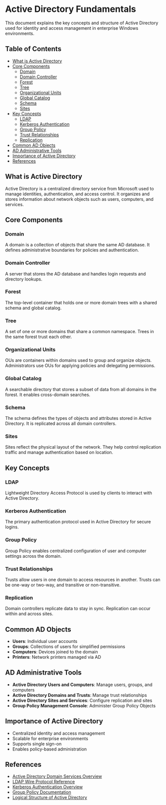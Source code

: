# Active Directory Fundamentals

This document explains the key concepts and structure of Active Directory used for identity and access management in enterprise Windows environments.

## Table of Contents

- [What is Active Directory](#what-is-active-directory)
- [Core Components](#core-components)
  - [Domain](#domain)
  - [Domain Controller](#domain-controller)
  - [Forest](#forest)
  - [Tree](#tree)
  - [Organizational Units](#organizational-units)
  - [Global Catalog](#global-catalog)
  - [Schema](#schema)
  - [Sites](#sites)
- [Key Concepts](#key-concepts)
  - [LDAP](#ldap)
  - [Kerberos Authentication](#kerberos-authentication)
  - [Group Policy](#group-policy)
  - [Trust Relationships](#trust-relationships)
  - [Replication](#replication)
- [Common AD Objects](#common-ad-objects)
- [AD Administrative Tools](#ad-administrative-tools)
- [Importance of Active Directory](#importance-of-active-directory)
- [References](#references)

## What is Active Directory

Active Directory is a centralized directory service from Microsoft used to manage identities, authentication, and access control. It organizes and stores information about network objects such as users, computers, and services.

## Core Components

### Domain

A domain is a collection of objects that share the same AD database. It defines administrative boundaries for policies and authentication.

### Domain Controller

A server that stores the AD database and handles login requests and directory lookups.

### Forest

The top-level container that holds one or more domain trees with a shared schema and global catalog.

### Tree

A set of one or more domains that share a common namespace. Trees in the same forest trust each other.

### Organizational Units

OUs are containers within domains used to group and organize objects. Administrators use OUs for applying policies and delegating permissions.

### Global Catalog

A searchable directory that stores a subset of data from all domains in the forest. It enables cross-domain searches.

### Schema

The schema defines the types of objects and attributes stored in Active Directory. It is replicated across all domain controllers.

### Sites

Sites reflect the physical layout of the network. They help control replication traffic and manage authentication based on location.

## Key Concepts

### LDAP

Lightweight Directory Access Protocol is used by clients to interact with Active Directory.

### Kerberos Authentication

The primary authentication protocol used in Active Directory for secure logins.

### Group Policy

Group Policy enables centralized configuration of user and computer settings across the domain.

### Trust Relationships

Trusts allow users in one domain to access resources in another. Trusts can be one-way or two-way, and transitive or non-transitive.

### Replication

Domain controllers replicate data to stay in sync. Replication can occur within and across sites.

## Common AD Objects

- **Users**: Individual user accounts
- **Groups**: Collections of users for simplified permissions
- **Computers**: Devices joined to the domain
- **Printers**: Network printers managed via AD

## AD Administrative Tools

- **Active Directory Users and Computers**: Manage users, groups, and computers
- **Active Directory Domains and Trusts**: Manage trust relationships
- **Active Directory Sites and Services**: Configure replication and sites
- **Group Policy Management Console**: Administer Group Policy Objects

## Importance of Active Directory

- Centralized identity and access management
- Scalable for enterprise environments
- Supports single sign-on
- Enables policy-based administration

## References

- [Active Directory Domain Services Overview](https://learn.microsoft.com/en-us/windows-server/identity/ad-ds/active-directory-domain-services-overview)
- [LDAP Wire Protocol Reference](https://ldap.com/ldapv3-wire-protocol-reference/)
- [Kerberos Authentication Overview](https://learn.microsoft.com/en-us/windows-server/security/kerberos/kerberos-authentication-overview)
- [Group Policy Documentation](https://learn.microsoft.com/en-us/windows-server/administration/windows-commands/group-policy)
- [Logical Structure of Active Directory](https://learn.microsoft.com/en-us/windows-server/identity/ad-ds/plan/active-directory-logical-structure)
